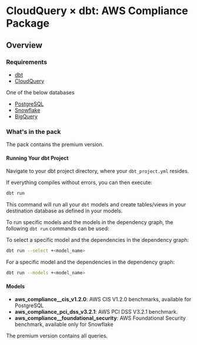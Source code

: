 # CloudQuery &times; dbt: AWS Compliance Package

## Overview

### Requirements

- [dbt](https://docs.getdbt.com/docs/installation)
- [CloudQuery](https://www.cloudquery.io/docs/quickstart)

One of the below databases

- [PostgreSQL](https://hub.cloudquery.io/plugins/destination/cloudquery/postgresql)
- [Snowflake](https://hub.cloudquery.io/plugins/destination/cloudquery/snowflake)
- [BigQuery](https://hub.cloudquery.io/plugins/destination/cloudquery/bigquery)

### What's in the pack

The pack contains the premium version.

#### Running Your dbt Project

Navigate to your dbt project directory, where your `dbt_project.yml` resides.

If everything compiles without errors, you can then execute:

```bash
dbt run
```

This command will run all your `dbt` models and create tables/views in your destination database as defined in your models.

To run specific models and the models in the dependency graph, the following `dbt run` commands can be used:

To select a specific model and the dependencies in the dependency graph:

```bash
dbt run --select +<model_name>
```

For a specific model and the dependencies in the dependency graph:

```bash
dbt run --models +<model_name>
```


#### Models

- **aws_compliance\_\_cis_v1.2.0**: AWS CIS V1.2.0 benchmarks, available for PostgreSQL
- **aws_compliance_pci_dss_v3.2.1**: AWS PCI DSS V3.2.1 benchmark.
- **aws_compliance\_\_foundational_security**: AWS Foundational Security benchmark, available only for Snowflake

The premium version contains all queries.
